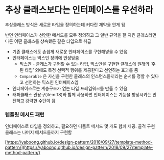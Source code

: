 # 추상 클래스보다는 인터페이스를 우선하라

추상클래스 방식은 새로운 타입을 정의하는데 커다란 제약을 안게 됨

반면 인터페이스가 선언한 메서드를 모두 정의하고 그 일반 규약을 잘 지킨 클래스라면 다른 어떤 클래스를 상속했든 같은 타입으로 취급

- 기존 클래스에도 손쉽게 새로운 인터페이스를 구현해넣을 수 있음
- 인터페이스는 믹스인 정의에 안성맞춤
    - 믹스인 - 클래스가 구현할 수 있는 타입, 믹스인을 구현한 클래스에 원래의 ‘주된 타입’ 외에도 특정 선택적 행위를 제공한다고 선언하는 효과를 줌
    - `Comparable` 은 자신을 구현한 클래스의 인스턴스들끼리는 순서를 정할 수 있다고 선언하는 믹스인 인터페이스임
- 인터페이스로는 계층구조가 없는 타입 프레임워크를 만들 수 있음
- 래퍼클래스 관용구(item 18)와 함께 사용하면 인터페이스는 기능을 향상시키는 안전하고 강력한 수단이 됨

### 템플릿 메서드 패턴

인터페이스로 타입을 정의하고, 필요하면 디폴트 메서드 몇 개도 함께 제공. 골격 구현 클래스는 나머지 메서드들까지 구현함

[https://yaboong.github.io/design-pattern/2018/09/27/template-method-pattern/](https://yaboong.github.io/design-pattern/2018/09/27/template-method-pattern/)